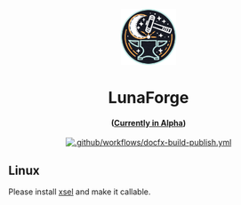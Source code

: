 <p align="center" width="50%">
    <img width="20%" src="https://raw.githubusercontent.com/AtaeKurri/LunaForge/main/LunaForge/Images/Icon.png">
</p><h1 align="center">LunaForge</h1>
<h4 align="center">

([Currently in Alpha](https://github.com/AtaeKurri/LunaForge/releases))

</h4>

<div align="center">
    
[![.github/workflows/docfx-build-publish.yml](https://github.com/AtaeKurri/LunaForge/actions/workflows/docfx-build-publish.yml/badge.svg)](https://github.com/AtaeKurri/LunaForge/actions/workflows/docfx-build-publish.yml)

</div>

## Linux

Please install [xsel](https://github.com/kfish/xsel) and make it callable.